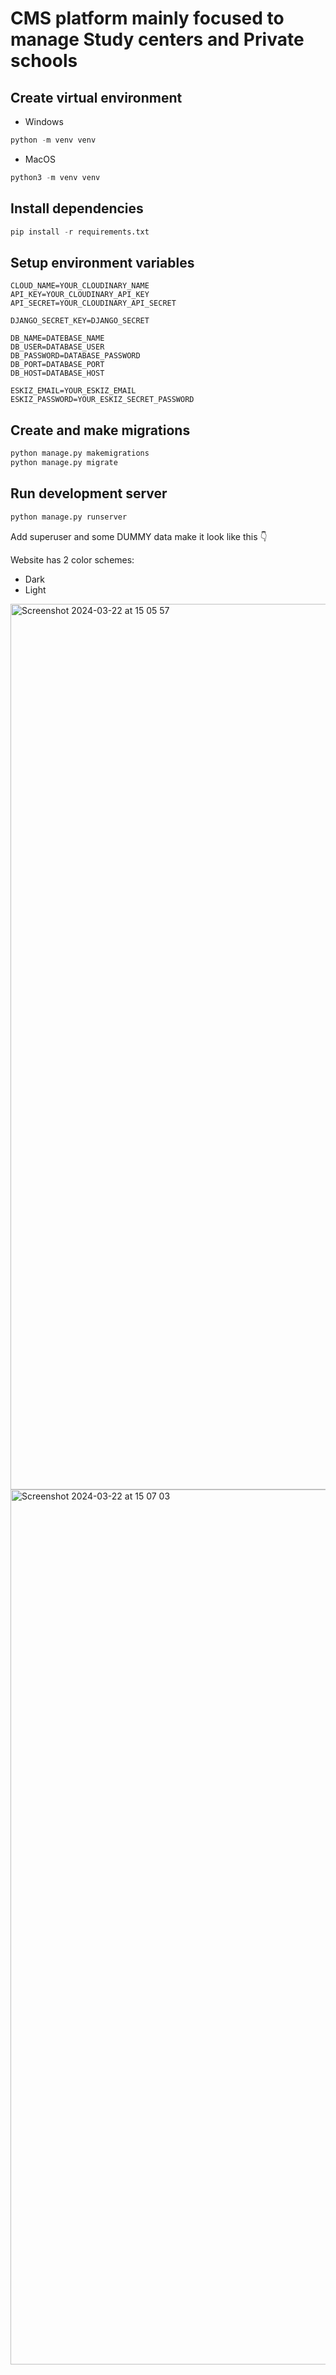 # CMS platform mainly focused to manage Study centers and Private schools 

## Create virtual environment
- Windows
```python
python -m venv venv
```

- MacOS
```python
python3 -m venv venv
```

## Install dependencies
```python
pip install -r requirements.txt
```

## Setup environment variables
```
CLOUD_NAME=YOUR_CLOUDINARY_NAME
API_KEY=YOUR_CLOUDINARY_API_KEY
API_SECRET=YOUR_CLOUDINARY_API_SECRET

DJANGO_SECRET_KEY=DJANGO_SECRET

DB_NAME=DATEBASE_NAME
DB_USER=DATABASE_USER
DB_PASSWORD=DATABASE_PASSWORD
DB_PORT=DATABASE_PORT
DB_HOST=DATABASE_HOST

ESKIZ_EMAIL=YOUR_ESKIZ_EMAIL
ESKIZ_PASSWORD=YOUR_ESKIZ_SECRET_PASSWORD
```

## Create and make migrations
```python
python manage.py makemigrations
python manage.py migrate
```

## Run development server
```python
python manage.py runserver
```

Add superuser and some DUMMY data make it look like this 👇

Website has 2 color schemes:
- Dark
- Light

<img width="1417" alt="Screenshot 2024-03-22 at 15 05 57" src="https://github.com/ulugbek101/admin-dashboard/assets/94630185/a55e7238-931b-4264-a229-eea6d42765d8">
<img width="1400" alt="Screenshot 2024-03-22 at 15 07 03" src="https://github.com/ulugbek101/admin-dashboard/assets/94630185/e3babea5-88c6-46ee-8981-e26d50f5bce7">
